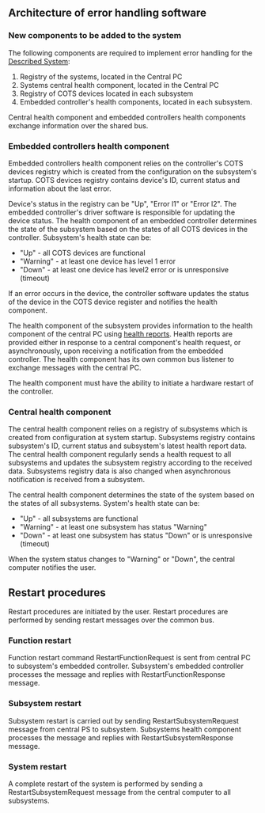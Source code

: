 ## Architecture of error handling software
### New components to be added to the system
The following components are required to implement error handling for the [Described System](./C%20homework.pdf):
1. Registry of the systems, located in the Central PC 
2. Systems central health component, located in the Central PC
3. Registry of COTS devices located in each subsystem
4. Embedded controller's health components, located in each subsystem.

Central health component and embedded controllers health components exchange information over the shared bus.
### Embedded controllers health component
Embedded controllers health component relies on the controller's COTS devices registry which is created
from the configuration on the subsystem's startup. COTS devices registry contains device's ID, current status
and information about the last error.

Device's status in the registry can be "Up", "Error l1" or "Error l2". The embedded controller's driver software
is responsible for updating the device status. The health component of an embedded controller determines the state
of the subsystem based on the states of all COTS devices in the controller. Subsystem's health state can be:
* "Up" - all COTS devices are functional
* "Warning" - at least one device has level 1 error 
* "Down" - at least one device has level2 error or is unresponsive (timeout)

If an error occurs in the device, the controller software updates the status of the device in the COTS device
register and notifies the health component.

The health component of the subsystem provides information to the health component of the central PC using
[health reports](./health_report.puml). Health reports are provided either in response to a central component's health
request, or asynchronously, upon receiving a notification from the embedded controller. The health component has
its own common bus listener to exchange messages with the central PC.

The health component must have the ability to initiate a hardware restart of the controller.
### Central health component
The central health component relies on a registry of subsystems which is created from configuration at system startup.
Subsystems registry contains subsystem's ID, current status and subsystem's latest health report data.
The central health component regularly sends a health request to all subsystems and updates the subsystem registry
according to the received data. Subsystems registry data is also changed when asynchronous notification is received
from a subsystem. 

The central health component determines the state of the system based on the states of all subsystems.
System's health state can be:
* "Up" - all subsystems are functional
* "Warning" - at least one subsystem has status "Warning"
* "Down" - at least one subsystem has status "Down" or is unresponsive (timeout)

When the system status changes to "Warning" or "Down", the central computer notifies the user.

## Restart procedures
Restart procedures are initiated by the user. Restart procedures are performed by sending restart messages over the
common bus.
### Function restart
Function restart command RestartFunctionRequest is sent from central PC to subsystem's embedded controller.
Subsystem's embedded controller processes the message and replies with RestartFunctionResponse message. 
### Subsystem restart
Subsystem restart is carried out by sending RestartSubsystemRequest message from central PS to subsystem. Subsystems health
component processes the message and replies with RestartSubsystemResponse message.
### System restart
A complete restart of the system is performed by sending a RestartSubsystemRequest message from the central computer
to all subsystems.